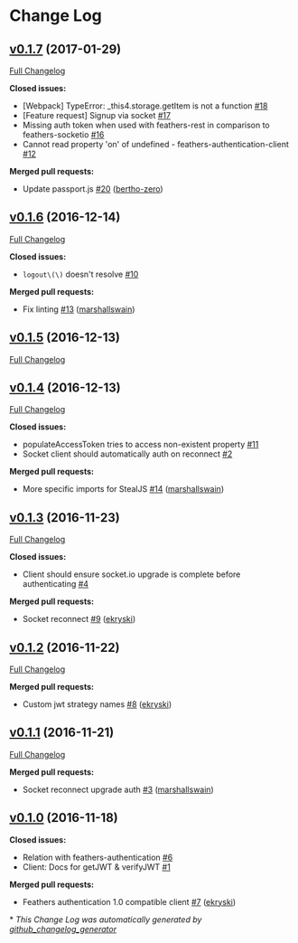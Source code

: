 # Change Log

## [v0.1.7](https://github.com/feathersjs/feathers-authentication-client/tree/v0.1.7) (2017-01-29)
[Full Changelog](https://github.com/feathersjs/feathers-authentication-client/compare/v0.1.6...v0.1.7)

**Closed issues:**

- \[Webpack\] TypeError: \_this4.storage.getItem is not a function [\#18](https://github.com/feathersjs/feathers-authentication-client/issues/18)
- \[Feature request\] Signup via socket [\#17](https://github.com/feathersjs/feathers-authentication-client/issues/17)
- Missing auth token when used with feathers-rest in comparison to feathers-socketio [\#16](https://github.com/feathersjs/feathers-authentication-client/issues/16)
- Cannot read property 'on' of undefined - feathers-authentication-client [\#12](https://github.com/feathersjs/feathers-authentication-client/issues/12)

**Merged pull requests:**

- Update passport.js [\#20](https://github.com/feathersjs/feathers-authentication-client/pull/20) ([bertho-zero](https://github.com/bertho-zero))

## [v0.1.6](https://github.com/feathersjs/feathers-authentication-client/tree/v0.1.6) (2016-12-14)
[Full Changelog](https://github.com/feathersjs/feathers-authentication-client/compare/v0.1.5...v0.1.6)

**Closed issues:**

- `logout\(\)` doesn't resolve [\#10](https://github.com/feathersjs/feathers-authentication-client/issues/10)

**Merged pull requests:**

- Fix linting [\#13](https://github.com/feathersjs/feathers-authentication-client/pull/13) ([marshallswain](https://github.com/marshallswain))

## [v0.1.5](https://github.com/feathersjs/feathers-authentication-client/tree/v0.1.5) (2016-12-13)
[Full Changelog](https://github.com/feathersjs/feathers-authentication-client/compare/v0.1.4...v0.1.5)

## [v0.1.4](https://github.com/feathersjs/feathers-authentication-client/tree/v0.1.4) (2016-12-13)
[Full Changelog](https://github.com/feathersjs/feathers-authentication-client/compare/v0.1.3...v0.1.4)

**Closed issues:**

- populateAccessToken tries to access non-existent property [\#11](https://github.com/feathersjs/feathers-authentication-client/issues/11)
- Socket client should automatically auth on reconnect [\#2](https://github.com/feathersjs/feathers-authentication-client/issues/2)

**Merged pull requests:**

- More specific imports for StealJS [\#14](https://github.com/feathersjs/feathers-authentication-client/pull/14) ([marshallswain](https://github.com/marshallswain))

## [v0.1.3](https://github.com/feathersjs/feathers-authentication-client/tree/v0.1.3) (2016-11-23)
[Full Changelog](https://github.com/feathersjs/feathers-authentication-client/compare/v0.1.2...v0.1.3)

**Closed issues:**

- Client should ensure socket.io upgrade is complete before authenticating [\#4](https://github.com/feathersjs/feathers-authentication-client/issues/4)

**Merged pull requests:**

- Socket reconnect [\#9](https://github.com/feathersjs/feathers-authentication-client/pull/9) ([ekryski](https://github.com/ekryski))

## [v0.1.2](https://github.com/feathersjs/feathers-authentication-client/tree/v0.1.2) (2016-11-22)
[Full Changelog](https://github.com/feathersjs/feathers-authentication-client/compare/v0.1.1...v0.1.2)

**Merged pull requests:**

- Custom jwt strategy names [\#8](https://github.com/feathersjs/feathers-authentication-client/pull/8) ([ekryski](https://github.com/ekryski))

## [v0.1.1](https://github.com/feathersjs/feathers-authentication-client/tree/v0.1.1) (2016-11-21)
[Full Changelog](https://github.com/feathersjs/feathers-authentication-client/compare/v0.1.0...v0.1.1)

**Merged pull requests:**

- Socket reconnect upgrade auth [\#3](https://github.com/feathersjs/feathers-authentication-client/pull/3) ([marshallswain](https://github.com/marshallswain))

## [v0.1.0](https://github.com/feathersjs/feathers-authentication-client/tree/v0.1.0) (2016-11-18)
**Closed issues:**

- Relation with feathers-authentication [\#6](https://github.com/feathersjs/feathers-authentication-client/issues/6)
- Client: Docs for getJWT & verifyJWT [\#1](https://github.com/feathersjs/feathers-authentication-client/issues/1)

**Merged pull requests:**

- Feathers authentication 1.0 compatible client [\#7](https://github.com/feathersjs/feathers-authentication-client/pull/7) ([ekryski](https://github.com/ekryski))



\* *This Change Log was automatically generated by [github_changelog_generator](https://github.com/skywinder/Github-Changelog-Generator)*